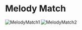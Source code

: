 # Melody Match
![MelodyMatch1](https://github.com/ricecc/MelodyMatch/assets/93139711/5763dcd1-7fff-4299-9a91-840b382083a8)
![MelodyMatch2](https://github.com/ricecc/MelodyMatch/assets/93139711/b553d91b-234b-438a-ba4a-3d0162734896)
